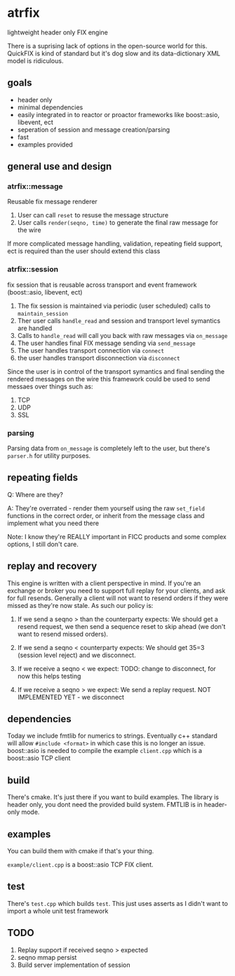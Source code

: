 # atrfix 

lightweight header only FIX engine

There is a suprising lack of options in the open-source world for this.  QuickFIX is kind of standard but it's dog slow and its data-dictionary XML model is ridiculous.

## goals

- header only
- minimal dependencies
- easily integrated in to reactor or proactor frameworks like boost::asio, libevent, ect
- seperation of session and message creation/parsing
- fast
- examples provided

## general use and design

### atrfix::message 

Reusable fix message renderer

1. User can call `reset` to resuse the message structure
2. User calls `render(seqno, time)` to generate the final raw message for the wire

If more complicated message handling, validation, repeating field support, ect is required than the user should extend this class

### atrfix::session 

fix session that is reusable across transport and event framework (boost::asio, libevent, ect)

1. The fix session is maintained via periodic (user scheduled) calls to `maintain_session`
2. Ther user calls `handle_read` and session and transport level symantics are handled 
3. Calls to `handle_read` will call you back with raw messages via `on_message`
4. The user handles final FIX message sending via `send_message` 
5. The user handles transport connection via `connect`
6. the user handles transport disconnection via `disconnect`

Since the user is in control of the transport symantics and final sending the rendered messages on the wire this framework could be used to send messaes over things such as:

1. TCP
2. UDP
3. SSL

### parsing

Parsing data from `on_message` is completely left to the user, but there's `parser.h` for utility purposes.

## repeating fields

Q: Where are they?

A: They're overrated - render them yourself using the raw `set_field` functions in the correct order, or inherit from the message class and implement what you need there

Note: I know they're REALLY important in FICC products and some complex options, I still don't care.

## replay and recovery

This engine is written with a client perspective in mind.  If you're an exchange or broker you need to support full replay for your clients, and ask for full resends.  Generally a client will not want to resend orders if they were missed as they're now stale.  As such our policy is:

1. If we send a seqno > than the counterparty expects:  We should get a resend request, we then send a sequence reset to skip ahead (we don't want to resend missed orders).
2. If we send a seqno < counterparty expects:  We should get 35=3 (session level reject) and we disconnect.

1. If we receive a seqno < we expect: TODO: change to disconnect, for now this helps testing  
2. If we receive a seqno > we expect: We send a replay request. NOT IMPLEMENTED YET - we disconnect 

## dependencies

Today we include fmtlib for numerics to strings.  Eventually c++ standard will allow `#include <format>` in which case this is no longer an issue.
boost::asio is needed to compile the example `client.cpp` which is a boost::asio TCP client

## build

There's cmake.  It's just there if you want to build examples.  The library is header only, you dont need the provided build system.  FMTLIB is in header-only mode.

## examples

You can build them with cmake if that's your thing. 

`example/client.cpp` is a boost::asio TCP FIX client.  

## test

There's `test.cpp` which builds `test`.  This just uses asserts as I didn't want to import a whole unit test framework

## TODO

1. Replay support if received seqno > expected
2. seqno mmap persist 
3. Build server implementation of session
